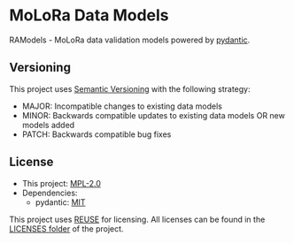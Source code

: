 <!--
SPDX-FileCopyrightText: 2021 Magenta ApS <https://magenta.dk>
SPDX-License-Identifier: MPL-2.0
-->


# MoLoRa Data Models

RAModels - MoLoRa data validation models powered by [pydantic](https://github.com/samuelcolvin/pydantic/#pydantic).

## Versioning
This project uses [Semantic Versioning](https://semver.org/) with the following strategy:
- MAJOR: Incompatible changes to existing data models
- MINOR: Backwards compatible updates to existing data models OR new models added
- PATCH: Backwards compatible bug fixes

<!--
## Getting Started

TODO: README section missing!

### Prerequisites


TODO: README section missing!

### Installing

TODO: README section missing!

## Running the tests

TODO: README section missing!

## Deployment

TODO: README section missing!

## Built With

TODO: README section missing!

## Authors

Magenta ApS <https://magenta.dk>

TODO: README section missing!
-->
## License
- This project: [MPL-2.0](MPL-2.0.txt)
- Dependencies:
  - pydantic: [MIT](MIT.txt)

This project uses [REUSE](https://reuse.software) for licensing. All licenses can be found in the [LICENSES folder](LICENSES/) of the project.


